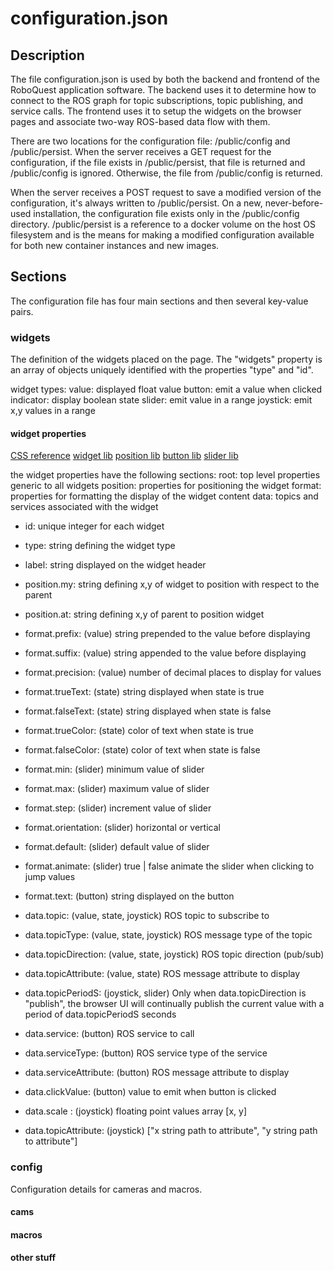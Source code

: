 # configuration.json

## Description

The file configuration.json is used by both the backend and frontend of the RoboQuest
application software. The backend uses it to determine how to connect to the ROS
graph for topic subscriptions, topic publishing, and service calls. The frontend
uses it to setup the widgets on the browser pages and associate two-way ROS-based 
data flow with them.

There are two locations for the configuration file: /public/config and
/public/persist. When the server receives a GET request for the configuration, if
the file exists in /public/persist, that file is returned and /public/config is ignored.
Otherwise, the file from /public/config is returned.

When the server receives a POST request to save a modified version of the
configuration, it's always written to /public/persist. On a new, never-before-used
installation, the configuration file exists only in the /public/config directory.
/public/persist is a reference to a docker volume on the host OS filesystem and is
the means for making a modified configuration available for both new container instances
and new images.

## Sections

The configuration file has four main sections and then several key-value pairs.

### widgets

The definition of the widgets placed on the page. The "widgets" property is
an array of objects uniquely identified with the properties "type" and "id".

widget types:
        value: displayed float value
        button: emit a value when clicked
        indicator: display boolean state
        slider: emit value in a range
        joystick: emit x,y values in a range

#### widget properties

[CSS reference](https://www.w3schools.com/cssref/index.php)
[widget lib](https://jqueryui.com/widget/)
[position lib](https://jqueryui.com/position/)
[button lib](https://jqueryui.com/button/)
[slider lib](https://jqueryui.com/slider/)

the widget properties have the following sections:
        root: top level properties generic to all widgets
        position: properties for positioning the widget
        format: properties for formatting the display of the widget content
        data: topics and services associated with the widget

* id: unique integer for each widget
* type: string defining the widget type
* label: string displayed on the widget header

* position.my: string defining x,y of widget to position with respect to the parent
* position.at: string defining x,y of parent to position widget

* format.prefix: (value) string prepended to the value before displaying
* format.suffix: (value) string appended to the value before displaying
* format.precision: (value) number of decimal places to display for values 

* format.trueText: (state) string displayed when state is true
* format.falseText: (state) string displayed when state is false
* format.trueColor: (state) color of text when state is true
* format.falseColor: (state) color of text when state is false

* format.min: (slider) minimum value of slider
* format.max: (slider) maximum value of slider
* format.step: (slider) increment value of slider
* format.orientation: (slider) horizontal or vertical
* format.default: (slider) default value of slider
* format.animate: (slider) true | false animate the slider when clicking to jump values
 
* format.text: (button) string displayed on the button

* data.topic: (value, state, joystick) ROS topic to subscribe to
* data.topicType: (value, state, joystick) ROS message type of the topic
* data.topicDirection: (value, state, joystick) ROS topic direction (pub/sub)
* data.topicAttribute: (value, state) ROS message attribute to display
* data.topicPeriodS: (joystick, slider) Only when data.topicDirection is "publish",
                                        the browser UI will continually publish the
                                        current value with a period of
                                        data.topicPeriodS seconds
  
* data.service: (button) ROS service to call
* data.serviceType: (button) ROS service type of the service
* data.serviceAttribute: (button) ROS message attribute to display
* data.clickValue: (button) value to emit when button is clicked


* data.scale : (joystick) floating point values array [x, y]
* data.topicAttribute: (joystick) ["x string path to attribute", "y string path to attribute"]
### config

Configuration details for cameras and macros.

#### cams

#### macros

#### other stuff
